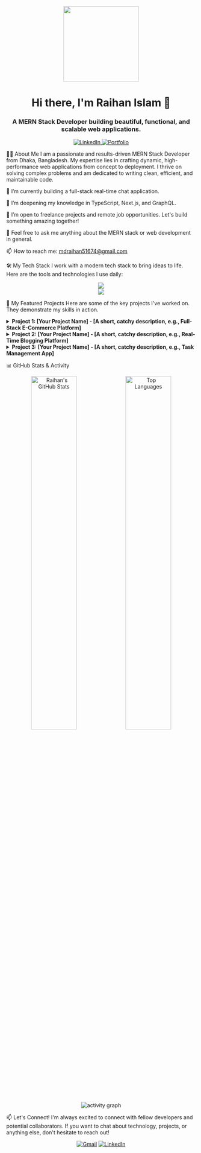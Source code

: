 <!--
Hello, Raihan! This is your new, professionally revised README.
To make it your own, please do the following:

Fill in your Project Details: This is the most important step! In the "My Featured Projects" section,
replace the placeholders like [Your Project Name Here] and [LINK_TO_...] with your actual project info.
I recommend creating screenshots or GIFs for each project.

Update Your GitHub Username: In the "GitHub Stats & Activity" section, I've used raihan51674 based on your
previous file, but double-check that it's correct in all the image links.

Add Your Contact Links: In the "Let's Connect!" section at the bottom, replace the placeholder links with your
actual Gmail, LinkedIn, and Portfolio URLs.

Good luck! This new profile will make a great impression.
-->

<div align="center">
<img src="https://media.giphy.com/media/qgQUggAC3Pfv687qPC/giphy.gif" width="200" />

<h1 align="center">Hi there, I'm Raihan Islam 👋</h1>

<h3 align="center">A MERN Stack Developer building beautiful, functional, and scalable web applications.</h3>

<p align="center">
<a href="https://www.google.com/search?q=https://linkedin.com/in/your-linkedin-profile-here" target="_blank">
<img src="https://www.google.com/search?q=https://img.shields.io/badge/LinkedIn-0077B5%3Fstyle%3Dfor-the-badge%26logo%3Dlinkedin%26logoColor%3Dwhite" alt="LinkedIn"/>
</a>
<a href="https://www.google.com/search?q=https://your-portfolio-website.com" target="_blank">
<img src="https://www.google.com/search?q=https://img.shields.io/badge/Portfolio-3399FF%3Fstyle%3Dfor-the-badge%26logo%3Dicloud%26logoColor%3Dwhite" alt="Portfolio"/>
</a>
</p>
</div>

👨‍💻 About Me
I am a passionate and results-driven MERN Stack Developer from Dhaka, Bangladesh. My expertise lies in crafting dynamic, high-performance web applications from concept to deployment. I thrive on solving complex problems and am dedicated to writing clean, efficient, and maintainable code.

🔭 I’m currently building a full-stack real-time chat application.

🌱 I’m deepening my knowledge in TypeScript, Next.js, and GraphQL.

💼 I’m open to freelance projects and remote job opportunities. Let's build something amazing together!

💬 Feel free to ask me anything about the MERN stack or web development in general.

📫 How to reach me: mdraihan51674@gmail.com

🛠️ My Tech Stack
I work with a modern tech stack to bring ideas to life. Here are the tools and technologies I use daily:

<p align="center">
<a href="https://skillicons.dev">
<img src="https://www.google.com/search?q=https://skillicons.dev/icons%3Fi%3Djs,ts,react,redux,tailwind,nodejs,express,mongodb,firebase" />
<br>
<img src="https://www.google.com/search?q=https://skillicons.dev/icons%3Fi%3Dgit,github,vscode,postman,figma,vercel,netlify,npm,eslint" />
</a>
</p>

🚀 My Featured Projects
Here are some of the key projects I've worked on. They demonstrate my skills in action.

<!-- PROJECT 1 -->

<details>
<summary><strong>Project 1: [Your Project Name] - [A short, catchy description, e.g., Full-Stack E-Commerce Platform]</strong></summary>
<br>
<!-- Add a screenshot or GIF of your project. Upload it to your repo and link it here. -->
<!-- Example: <img src="./assets/project-1-demo.gif" alt="Project Demo"> -->

<p>
This is a complete e-commerce solution featuring user authentication, product catalogs, a shopping cart, and a secure checkout process. The application is built with a focus on performance and a seamless user experience.
</p>

Key Features:

Secure user login and registration with JWT.

Admin dashboard for managing products, orders, and users.

Stripe integration for secure payment processing.

Fully responsive design for all devices.

Tech Stack: React, Node.js, Express, MongoDB, Redux Toolkit, Tailwind CSS.

<p align="left">
<a href="[LINK_TO_LIVE_DEMO]"><strong>Live Demo »</strong></a>
&nbsp;&nbsp;&nbsp;
<a href="[LINK_TO_GITHUB_REPO]"><strong>View on GitHub »</strong></a>
</p>
</details>

<!-- PROJECT 2 -->

<details>
<summary><strong>Project 2: [Your Project Name] - [A short, catchy description, e.g., Real-Time Blogging Platform]</strong></summary>
<br>
<!-- Add a screenshot or GIF of your project. -->

<p>
A modern blogging platform where users can create, edit, and publish articles. It includes features for comments, likes, and user profiles, with a focus on clean design and intuitive navigation.
</p>

Key Features:

Rich text editor for creating beautiful articles.

Real-time comments and notifications.

User profile pages with activity history.

Firebase for authentication and image storage.

Tech Stack: React, Firebase, Framer Motion, React Router, Context API.

<p align="left">
<a href="[LINK_TO_LIVE_DEMO]"><strong>Live Demo »</strong></a>
&nbsp;&nbsp;&nbsp;
<a href="[LINK_TO_GITHUB_REPO]"><strong>View on GitHub »</strong></a>
</p>
</details>

<!-- PROJECT 3 -->

<details>
<summary><strong>Project 3: [Your Project Name] - [A short, catchy description, e.g., Task Management App]</strong></summary>
<br>
<!-- Add a screenshot or GIF of your project. -->

<p>
A productivity tool designed to help users and teams manage their tasks efficiently. It features a drag-and-drop interface to organize tasks into different stages of completion.
</p>

Key Features:

Kanban-style board with draggable tasks.

User authentication via Google OAuth.

Data persistence with Firestore.

Clean, minimalist UI/UX.

Tech Stack: React, TanStack Query, Firestore, Tailwind CSS, Google OAuth.

<p align="left">
<a href="[LINK_TO_LIVE_DEMO]"><strong>Live Demo »</strong></a>
&nbsp;&nbsp;&nbsp;
<a href="[LINK_TO_GITHUB_REPO]"><strong>View on GitHub »</strong></a>
</p>
</details>

📊 GitHub Stats & Activity
<p align="center">
<!-- Replace raihan51674 with your GitHub username -->
<img src="https://www.google.com/search?q=https://github-readme-stats.vercel.app/api%3Fusername%3Draihan51674%26show_icons%3Dtrue%26theme%3Dtokyonight%26rank_icon%3Dgithub%26hide_border%3Dtrue" alt="Raihan's GitHub Stats" width="49%"/>
<img src="https://www.google.com/search?q=https://github-readme-stats.vercel.app/api/top-langs/%3Fusername%3Draihan51674%26layout%3Dcompact%26theme%3Dtokyonight%26hide_border%3Dtrue" alt="Top Languages" width="49%"/>
</p>

<p align="center">
<!-- Replace raihan51674 with your GitHub username -->
<img src="https://www.google.com/search?q=https://github-readme-activity-graph.vercel.app/graph%3Fusername%3Draihan51674%26theme%3Dtokyonight%26hide_border%3Dtrue" alt="activity graph"/>
</p>

📫 Let's Connect!
I'm always excited to connect with fellow developers and potential collaborators. If you want to chat about technology, projects, or anything else, don't hesitate to reach out!

<p align="center">
<!-- Replace with your actual links -->
<a href="mailto:mdraihan51674@gmail.com"><img src="https://img.shields.io/badge/Gmail-D14836?style=for-the-badge&logo=gmail&logoColor=white" alt="Gmail"></a>
<a href="https://www.google.com/search?q=https://linkedin.com/in/your-linkedin-profile-here"><img src="https://www.google.com/search?q=https://img.shields.io/badge/LinkedIn-0077B5%3Fstyle%3Dfor-the-badge%26logo%3Dlinkedin%26logoColor%3Dwhite" alt="LinkedIn"></a>
</p>
